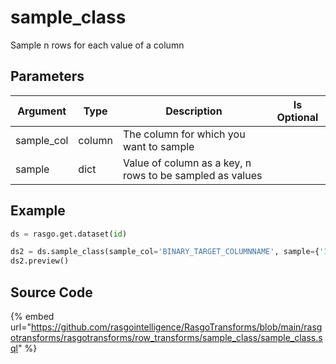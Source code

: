 

# sample_class

Sample n rows for each value of a column

## Parameters

|  Argument  |  Type  |                       Description                        | Is Optional |
| ---------- | ------ | -------------------------------------------------------- | ----------- |
| sample_col | column | The column for which you want to sample                  |             |
| sample     | dict   | Value of column as a key, n rows to be sampled as values |             |


## Example

```python
ds = rasgo.get.dataset(id)

ds2 = ds.sample_class(sample_col='BINARY_TARGET_COLUMNNAME', sample={'1':15000, '0':60000})
ds2.preview()
```

## Source Code

{% embed url="https://github.com/rasgointelligence/RasgoTransforms/blob/main/rasgotransforms/rasgotransforms/row_transforms/sample_class/sample_class.sql" %}

